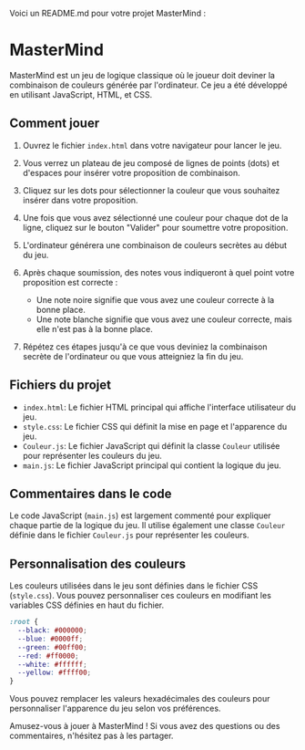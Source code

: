 Voici un README.md pour votre projet MasterMind :

# MasterMind

MasterMind est un jeu de logique classique où le joueur doit deviner la combinaison de couleurs générée par l'ordinateur. Ce jeu a été développé en utilisant JavaScript, HTML, et CSS.

## Comment jouer

1. Ouvrez le fichier `index.html` dans votre navigateur pour lancer le jeu.

2. Vous verrez un plateau de jeu composé de lignes de points (dots) et d'espaces pour insérer votre proposition de combinaison.

3. Cliquez sur les dots pour sélectionner la couleur que vous souhaitez insérer dans votre proposition.

4. Une fois que vous avez sélectionné une couleur pour chaque dot de la ligne, cliquez sur le bouton "Valider" pour soumettre votre proposition.

5. L'ordinateur générera une combinaison de couleurs secrètes au début du jeu.

6. Après chaque soumission, des notes vous indiqueront à quel point votre proposition est correcte :
   - Une note noire signifie que vous avez une couleur correcte à la bonne place.
   - Une note blanche signifie que vous avez une couleur correcte, mais elle n'est pas à la bonne place.

7. Répétez ces étapes jusqu'à ce que vous deviniez la combinaison secrète de l'ordinateur ou que vous atteigniez la fin du jeu.

## Fichiers du projet

- `index.html`: Le fichier HTML principal qui affiche l'interface utilisateur du jeu.
- `style.css`: Le fichier CSS qui définit la mise en page et l'apparence du jeu.
- `Couleur.js`: Le fichier JavaScript qui définit la classe `Couleur` utilisée pour représenter les couleurs du jeu.
- `main.js`: Le fichier JavaScript principal qui contient la logique du jeu.

## Commentaires dans le code

Le code JavaScript (`main.js`) est largement commenté pour expliquer chaque partie de la logique du jeu. Il utilise également une classe `Couleur` définie dans le fichier `Couleur.js` pour représenter les couleurs.

## Personnalisation des couleurs

Les couleurs utilisées dans le jeu sont définies dans le fichier CSS (`style.css`). Vous pouvez personnaliser ces couleurs en modifiant les variables CSS définies en haut du fichier.

```css
:root {
  --black: #000000;
  --blue: #0000ff;
  --green: #00ff00;
  --red: #ff0000;
  --white: #ffffff;
  --yellow: #ffff00;
}
```

Vous pouvez remplacer les valeurs hexadécimales des couleurs pour personnaliser l'apparence du jeu selon vos préférences.

Amusez-vous à jouer à MasterMind ! Si vous avez des questions ou des commentaires, n'hésitez pas à les partager.
